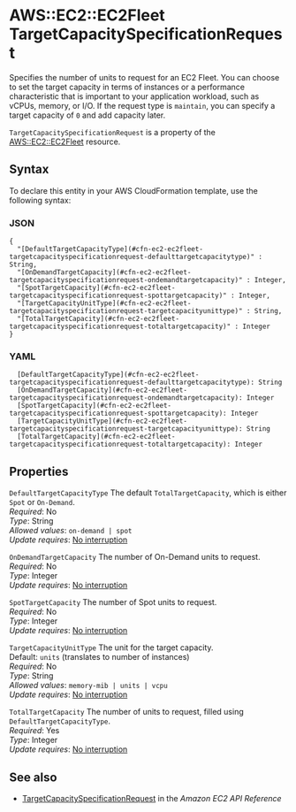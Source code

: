 # AWS::EC2::EC2Fleet TargetCapacitySpecificationRequest<a name="aws-properties-ec2-ec2fleet-targetcapacityspecificationrequest"></a>

Specifies the number of units to request for an EC2 Fleet\. You can choose to set the target capacity in terms of instances or a performance characteristic that is important to your application workload, such as vCPUs, memory, or I/O\. If the request type is `maintain`, you can specify a target capacity of `0` and add capacity later\.

 `TargetCapacitySpecificationRequest` is a property of the [AWS::EC2::EC2Fleet](https://docs.aws.amazon.com/AWSCloudFormation/latest/UserGuide/aws-resource-ec2-ec2fleet.html) resource\.

## Syntax<a name="aws-properties-ec2-ec2fleet-targetcapacityspecificationrequest-syntax"></a>

To declare this entity in your AWS CloudFormation template, use the following syntax:

### JSON<a name="aws-properties-ec2-ec2fleet-targetcapacityspecificationrequest-syntax.json"></a>

```
{
  "[DefaultTargetCapacityType](#cfn-ec2-ec2fleet-targetcapacityspecificationrequest-defaulttargetcapacitytype)" : String,
  "[OnDemandTargetCapacity](#cfn-ec2-ec2fleet-targetcapacityspecificationrequest-ondemandtargetcapacity)" : Integer,
  "[SpotTargetCapacity](#cfn-ec2-ec2fleet-targetcapacityspecificationrequest-spottargetcapacity)" : Integer,
  "[TargetCapacityUnitType](#cfn-ec2-ec2fleet-targetcapacityspecificationrequest-targetcapacityunittype)" : String,
  "[TotalTargetCapacity](#cfn-ec2-ec2fleet-targetcapacityspecificationrequest-totaltargetcapacity)" : Integer
}
```

### YAML<a name="aws-properties-ec2-ec2fleet-targetcapacityspecificationrequest-syntax.yaml"></a>

```
  [DefaultTargetCapacityType](#cfn-ec2-ec2fleet-targetcapacityspecificationrequest-defaulttargetcapacitytype): String
  [OnDemandTargetCapacity](#cfn-ec2-ec2fleet-targetcapacityspecificationrequest-ondemandtargetcapacity): Integer
  [SpotTargetCapacity](#cfn-ec2-ec2fleet-targetcapacityspecificationrequest-spottargetcapacity): Integer
  [TargetCapacityUnitType](#cfn-ec2-ec2fleet-targetcapacityspecificationrequest-targetcapacityunittype): String
  [TotalTargetCapacity](#cfn-ec2-ec2fleet-targetcapacityspecificationrequest-totaltargetcapacity): Integer
```

## Properties<a name="aws-properties-ec2-ec2fleet-targetcapacityspecificationrequest-properties"></a>

`DefaultTargetCapacityType`  <a name="cfn-ec2-ec2fleet-targetcapacityspecificationrequest-defaulttargetcapacitytype"></a>
The default `TotalTargetCapacity`, which is either `Spot` or `On-Demand`\.  
*Required*: No  
*Type*: String  
*Allowed values*: `on-demand | spot`  
*Update requires*: [No interruption](https://docs.aws.amazon.com/AWSCloudFormation/latest/UserGuide/using-cfn-updating-stacks-update-behaviors.html#update-no-interrupt)

`OnDemandTargetCapacity`  <a name="cfn-ec2-ec2fleet-targetcapacityspecificationrequest-ondemandtargetcapacity"></a>
The number of On\-Demand units to request\.  
*Required*: No  
*Type*: Integer  
*Update requires*: [No interruption](https://docs.aws.amazon.com/AWSCloudFormation/latest/UserGuide/using-cfn-updating-stacks-update-behaviors.html#update-no-interrupt)

`SpotTargetCapacity`  <a name="cfn-ec2-ec2fleet-targetcapacityspecificationrequest-spottargetcapacity"></a>
The number of Spot units to request\.  
*Required*: No  
*Type*: Integer  
*Update requires*: [No interruption](https://docs.aws.amazon.com/AWSCloudFormation/latest/UserGuide/using-cfn-updating-stacks-update-behaviors.html#update-no-interrupt)

`TargetCapacityUnitType`  <a name="cfn-ec2-ec2fleet-targetcapacityspecificationrequest-targetcapacityunittype"></a>
The unit for the target capacity\.  
Default: `units` \(translates to number of instances\)  
*Required*: No  
*Type*: String  
*Allowed values*: `memory-mib | units | vcpu`  
*Update requires*: [No interruption](https://docs.aws.amazon.com/AWSCloudFormation/latest/UserGuide/using-cfn-updating-stacks-update-behaviors.html#update-no-interrupt)

`TotalTargetCapacity`  <a name="cfn-ec2-ec2fleet-targetcapacityspecificationrequest-totaltargetcapacity"></a>
The number of units to request, filled using `DefaultTargetCapacityType`\.  
*Required*: Yes  
*Type*: Integer  
*Update requires*: [No interruption](https://docs.aws.amazon.com/AWSCloudFormation/latest/UserGuide/using-cfn-updating-stacks-update-behaviors.html#update-no-interrupt)

## See also<a name="aws-properties-ec2-ec2fleet-targetcapacityspecificationrequest--seealso"></a>
+  [ TargetCapacitySpecificationRequest](https://docs.aws.amazon.com/AWSEC2/latest/APIReference/API_TargetCapacitySpecificationRequest.html) in the *Amazon EC2 API Reference* 